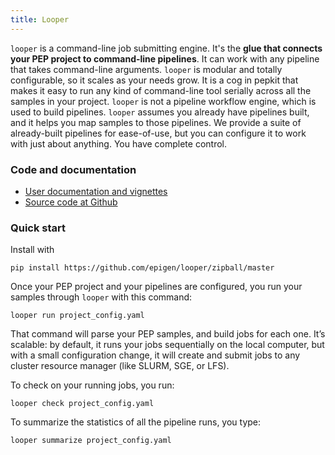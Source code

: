 ```yaml
---
title: Looper
---
```


`looper` is a command-line job submitting engine. It's the **glue that connects your PEP project to command-line pipelines**. It can work with any pipeline that takes command-line arguments. 
`looper` is modular and totally configurable, so it scales as your needs grow. It is a cog in pepkit that makes it easy to run any kind of command-line tool serially across all the samples in your project. `looper` is not a pipeline workflow engine, which is used to build pipelines. `looper` assumes you already have pipelines built, and it helps you map samples to those pipelines. We provide a suite of already-built pipelines for ease-of-use, but you can configure it to work with just about anything. You have complete control.



### Code and documentation

* [User documentation and vignettes](http://looper.readthedocs.io)
* [Source code at Github](https://github.com/epigen/looper)

### Quick start

Install with

```{bash}
pip install https://github.com/epigen/looper/zipball/master
```

Once your PEP project and your pipelines are configured, you run your samples through `looper`  with this command:

```{bash}
looper run project_config.yaml
```

That command will parse your PEP samples, and build jobs for each one. It’s scalable: by default, it runs your jobs sequentially on the local computer, but with a small configuration change, it will create and submit jobs to any cluster resource manager (like SLURM, SGE, or LFS).

To check on your running jobs, you run:

```{bash}
looper check project_config.yaml
```

To summarize the statistics of all the pipeline runs, you type:

```{bash}
looper summarize project_config.yaml
```

